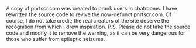 A copy of pnrtscr.com was created to prank users in chatrooms. I have rewritten the source code to revive the now-defunct pnrtscr.com.
Of course, I do not take credit; the real creators of the site deserve the recognition from which I drew inspiration.
P.S. Please do not take the source code and modify it to remove the warning, as it can be very dangerous for those who suffer from epileptic seizures.
